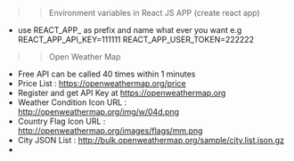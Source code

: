 
>> Environment variables in React JS APP (create react app)
- use REACT_APP_ as prefix and name what ever you want
e.g
REACT_APP_API_KEY=111111
REACT_APP_USER_TOKEN=222222


>> Open Weather Map
- Free API can be called 40 times within 1 minutes
- Price List : https://openweathermap.org/price
- Register and get API Key at https://openweathermap.org
- Weather Condition Icon URL : http://openweathermap.org/img/w/04d.png
- Country Flag Icon URL : http://openweathermap.org/images/flags/mm.png
- City JSON List : http://bulk.openweathermap.org/sample/city.list.json.gz
- 